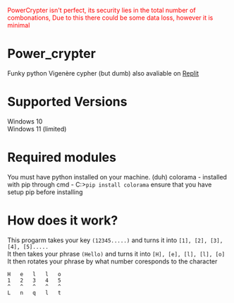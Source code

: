 <span style="color:red">PowerCrypter isn't perfect, its security lies in the total number of combonations, Due to this there could be some data loss, however it is minimal</span>
# Power_crypter
Funky python Vigenère cypher (but dumb)
also avaliable on [Replit](https://replit.com/@ItsmeElementus/PowerCrypter?v=1)

# Supported Versions
Windows 10<br>
Windows 11 (limited)<br>

# Required modules
You must have python installed on your machine. (duh)
colorama - installed with pip through cmd - C:\>``` pip install colorama ```
ensure that you have setup pip before installing

# How does it work?
This progarm takes your key `(12345.....)` and turns it into `[1], [2], [3], [4], [5].....`<br>
It then takes your phrase `(Hello)` and turns it into `[H], [e], [l], [l], [o]`<br>
It then rotates your phrase by what number coresponds to the character<br>
```
H   e   l   l   o
1   2   3   4   5
^   ^   ^   ^   ^
L   n   q   l   t
```
